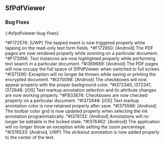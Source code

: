 ## SfPdfViewer

### Bug Fixes
{:#sfpdfviewer-bug-fixes}

*#F172576: [UWP] The tapped event is now triggered properly while tapping on the read-only text form fields.
*#F172950: [Android] The PDF pages are now rendered properly while zooming on a particular document.
*#F172956: Text instances are now highlighted properly while performing text search in a particular document.
*#I369669: [Android] The PDF pages will now occupy the full space of SfPdfViewer when switched to full screen.
*#I371290: Exception will no longer be thrown while saving or printing the encrypted document.
*#I370098: [Android] The checkboxes will now appear properly with the proper background color.
*#I372340, I372341, I372648: [iOS] Text markup annotation selection and its attribute changes are now working properly.
*#FB33674: Checkboxes are now checked properly on a particular document.
*#I372648: [iOS] Text markup annotation color is now retained properly after save.
*#I375566: [Android] The toolbar color grid is now updated properly when selecting the ink annotation programmatically.
*#I376132: [Android] Annotations will no longer be editable in the locked state.
*#I376462: [Android] The application will no longer throw an exception while setting the zoom percentage.
*#I376533: [Android, UWP] The strikeout annotation is now added properly to the center of the text.

